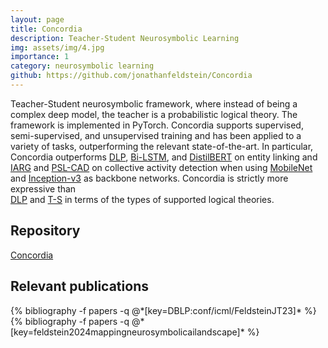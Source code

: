 ```yaml
---
layout: page
title: Concordia
description: Teacher-Student Neurosymbolic Learning
img: assets/img/4.jpg
importance: 1
category: neurosymbolic learning
github: https://github.com/jonathanfeldstein/Concordia
---
```


Teacher-Student neurosymbolic framework, where instead of being a complex deep model, the teacher is a 
probabilistic logical theory. The framework is implemented in PyTorch.
Concordia supports supervised, semi-supervised, and unsupervised training and has been applied to a variety of tasks, outperforming the relevant state-of-the-art. 
In particular, Concordia outperforms
<a href="https://aclanthology.org/D18-1215/">DLP</a>,
<a href="https://aclanthology.org/Q17-1008/">Bi-LSTM</a>, and
<a href="https://arxiv.org/abs/1910.01108">DistilBERT</a>
on entity linking and 
<a href="https://arxiv.org/abs/2010.12968">IARG</a> and
<a href="https://www.computer.org/csdl/proceedings-article/cvprw/2013/4990a566/12OmNyVes6e">PSL-CAD</a> on collective activity detection when using <a href="https://arxiv.org/abs/1704.04861">MobileNet</a> and
<a href="https://arxiv.org/abs/1512.00567">Inception-v3</a> as backbone networks. 
Concordia is strictly more expressive than  
<a href="https://aclanthology.org/D18-1215/">DLP</a> and
<a href="https://aclanthology.org/P16-1228/">T-S</a> in terms of the types of supported logical theories.

## Repository
<a href="https://github.com/jonathanfeldstein/Concordia">Concordia</a>

## Relevant publications
<div class="publications">
  {% bibliography -f papers -q @*[key=DBLP:conf/icml/FeldsteinJT23]* %}
  {% bibliography -f papers -q @*[key=feldstein2024mappingneurosymbolicailandscape]* %}
</div>
